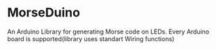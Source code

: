 # MorseDuino

An Arduino Library for generating Morse code on LEDs. Every Arduino board is supported(library uses standart Wiring functions)
